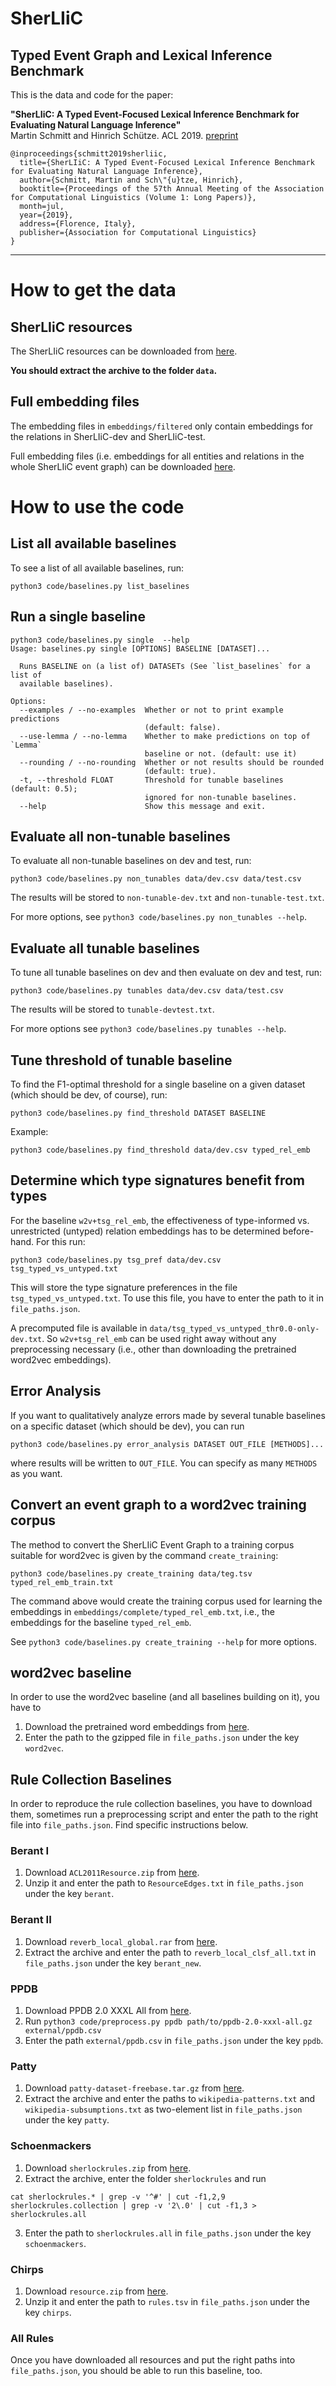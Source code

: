 # SherLIiC
## Typed Event Graph and Lexical Inference Benchmark

This is the data and code for the paper:

<b>"SherLIiC: A Typed Event-Focused Lexical Inference Benchmark for Evaluating Natural Language Inference"</b><br/>
Martin Schmitt and Hinrich Schütze. ACL 2019. [preprint](https://arxiv.org/abs/1906.01393)

```
@inproceedings{schmitt2019sherliic,
  title={SherLIiC: A Typed Event-Focused Lexical Inference Benchmark for Evaluating Natural Language Inference},
  author={Schmitt, Martin and Sch\"{u}tze, Hinrich},
  booktitle={Proceedings of the 57th Annual Meeting of the Association for Computational Linguistics (Volume 1: Long Papers)},
  month=jul,
  year={2019},
  address={Florence, Italy},
  publisher={Association for Computational Linguistics}
}
```

***

# How to get the data
## SherLIiC resources
The SherLIiC resources can be downloaded from [here](http://cistern.cis.lmu.de/SherLIiC/sherliic.tar.gz).

**You should extract the archive to the folder `data`.**

## Full embedding files
The embedding files in `embeddings/filtered` only contain embeddings for the relations in SherLIiC-dev and SherLIiC-test.

Full embedding files (i.e. embeddings for all entities and relations in the whole SherLIiC event graph) can be downloaded [here](http://cistern.cis.lmu.de/SherLIiC/embeddings.tar.gz).

# How to use the code

## List all available baselines
To see a list of all available baselines, run:
```
python3 code/baselines.py list_baselines
```

## Run a single baseline
```
python3 code/baselines.py single  --help
Usage: baselines.py single [OPTIONS] BASELINE [DATASET]...

  Runs BASELINE on (a list of) DATASETs (See `list_baselines` for a list of
  available baselines).

Options:
  --examples / --no-examples  Whether or not to print example predictions
                              (default: false).
  --use-lemma / --no-lemma    Whether to make predictions on top of `Lemma`
                              baseline or not. (default: use it)
  --rounding / --no-rounding  Whether or not results should be rounded
                              (default: true).
  -t, --threshold FLOAT       Threshold for tunable baselines (default: 0.5);
                              ignored for non-tunable baselines.
  --help                      Show this message and exit.
```


## Evaluate all non-tunable baselines
To evaluate all non-tunable baselines on dev and test, run:
```
python3 code/baselines.py non_tunables data/dev.csv data/test.csv
```
The results will be stored to `non-tunable-dev.txt` and `non-tunable-test.txt`.

For more options, see `python3 code/baselines.py non_tunables --help`.


## Evaluate all tunable baselines
To tune all tunable baselines on dev and then evaluate on dev and test, run:
```
python3 code/baselines.py tunables data/dev.csv data/test.csv 
```
The results will be stored to `tunable-devtest.txt`.

For more options see `python3 code/baselines.py tunables --help`.


## Tune threshold of tunable baseline
To find the F1-optimal threshold for a single baseline on a given dataset (which should be dev, of course), run:
```
python3 code/baselines.py find_threshold DATASET BASELINE
```
Example:
```
python3 code/baselines.py find_threshold data/dev.csv typed_rel_emb
```


## Determine which type signatures benefit from types
For the baseline `w2v+tsg_rel_emb`, the effectiveness of type-informed vs. unrestricted (untyped) relation embeddings has to be determined before-hand.
For this run:
```
python3 code/baselines.py tsg_pref data/dev.csv tsg_typed_vs_untyped.txt
```
This will store the type signature preferences in the file `tsg_typed_vs_untyped.txt`.
To use this file, you have to enter the path to it in `file_paths.json`.

A precomputed file is available in `data/tsg_typed_vs_untyped_thr0.0-only-dev.txt`.
So `w2v+tsg_rel_emb` can be used right away without any preprocessing necessary (i.e., other than downloading the pretrained word2vec embeddings).


## Error Analysis
If you want to qualitatively analyze errors made by several tunable baselines on a specific dataset (which should be dev),
you can run
```
python3 code/baselines.py error_analysis DATASET OUT_FILE [METHODS]...
```
where results will be written to `OUT_FILE`. You can specify as many `METHODS` as you want.


## Convert an event graph to a word2vec training corpus
The method to convert the SherLIiC Event Graph to a training corpus suitable for word2vec is given by the command `create_training`:
```
python3 code/baselines.py create_training data/teg.tsv typed_rel_emb_train.txt
```
The command above would create the training corpus used for learning the embeddings in `embeddings/complete/typed_rel_emb.txt`, i.e., the embeddings for the baseline `typed_rel_emb`.

See `python3 code/baselines.py create_training --help` for more options.


## word2vec baseline
In order to use the word2vec baseline (and all baselines building on it), you have to

1. Download the pretrained word embeddings from [here](https://drive.google.com/file/d/0B7XkCwpI5KDYNlNUTTlSS21pQmM/edit?usp=sharing).
2. Enter the path to the gzipped file in `file_paths.json` under the key `word2vec`.


## Rule Collection Baselines

In order to reproduce the rule collection baselines, you have to download them,
sometimes run a preprocessing script and enter the path to the right file into `file_paths.json`. Find specific instructions below.

### Berant I
1. Download `ACL2011Resource.zip` from [here](https://www.cs.tau.ac.il/~joberant/resources.html).
2. Unzip it and enter the path to `ResourceEdges.txt` in `file_paths.json` under the key `berant`.

### Berant II
1. Download `reverb_local_global.rar` from [here](http://u.cs.biu.ac.il/~nlp/resources/downloads/predicative-entailment-rules-learned-using-local-and-global-algorithms/).
2. Extract the archive and enter the path to `reverb_local_clsf_all.txt` in `file_paths.json` under the key `berant_new`.

### PPDB
1. Download PPDB 2.0 XXXL All from [here](http://paraphrase.org/#/download).
2. Run `python3 code/preprocess.py ppdb path/to/ppdb-2.0-xxxl-all.gz external/ppdb.csv`
3. Enter the path `external/ppdb.csv` in `file_paths.json` under the key `ppdb`.

### Patty
1. Download `patty-dataset-freebase.tar.gz` from [here](https://www.mpi-inf.mpg.de/departments/databases-and-information-systems/research/yago-naga/patty/).
2. Extract the archive and enter the paths to `wikipedia-patterns.txt` and `wikipedia-subsumptions.txt` as two-element list in `file_paths.json` under the key `patty`.

### Schoenmackers
1. Download `sherlockrules.zip` from [here](http://projectsweb.cs.washington.edu/research/sherlock-hornclauses/).
2. Extract the archive, enter the folder `sherlockrules` and run
```
cat sherlockrules.* | grep -v '^#' | cut -f1,2,9 sherlockrules.collection | grep -v '2\.0' | cut -f1,3 > sherlockrules.all
```
3. Enter the path to `sherlockrules.all` in `file_paths.json` under the key `schoenmackers`.

### Chirps
1. Download `resource.zip` from [here](https://github.com/vered1986/Chirps/tree/master/resource).
2. Unzip it and enter the path to `rules.tsv` in `file_paths.json` under the key `chirps`.

### All Rules
Once you have downloaded all resources and put the right paths into `file_paths.json`,
you should be able to run this baseline, too.
